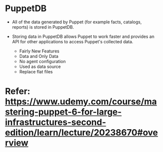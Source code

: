 # PuppetDB
- All of the data generated by Puppet (for example facts, catalogs, reports) is stored in PuppetDB.
- Storing data in PuppetDB allows Puppet to work faster and provides an API for other applications to access Puppet's collected data.

  - Fairly New Features
  - Data and Only Data
  - No agent configuration
  - Used as data source
  - Replace flat files

# Refer: https://www.udemy.com/course/mastering-puppet-6-for-large-infrastructures-second-edition/learn/lecture/20238670#overview
